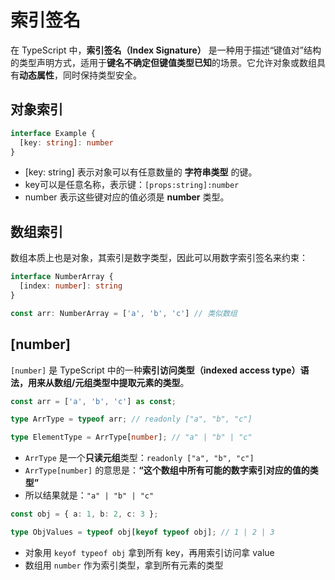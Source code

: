 # 索引签名

在 TypeScript 中，**索引签名（Index Signature）** 是一种用于描述“键值对”结构的类型声明方式，适用于**键名不确定但键值类型已知**的场景。它允许对象或数组具有**动态属性**，同时保持类型安全。

## 对象索引

```ts
interface Example {
  [key: string]: number
}
```

- [key: string] 表示对象可以有任意数量的 **字符串类型** 的键。
- key可以是任意名称，表示键：`[props:string]:number`
- number 表示这些键对应的值必须是 **number** 类型。

## 数组索引

数组本质上也是对象，其索引是数字类型，因此可以用数字索引签名来约束：

```ts
interface NumberArray {
  [index: number]: string
}

const arr: NumberArray = ['a', 'b', 'c'] // 类似数组
```



## [number]

`[number]` 是 TypeScript 中的一种**索引访问类型（indexed access type）语法，用来从数组/元组类型中提取元素的类型**。

```ts
const arr = ['a', 'b', 'c'] as const;

type ArrType = typeof arr; // readonly ["a", "b", "c"]

type ElementType = ArrType[number]; // "a" | "b" | "c"
```

- `ArrType` 是一个**只读元组**类型：`readonly ["a", "b", "c"]`
- `ArrType[number]` 的意思是：**“这个数组中所有可能的数字索引对应的值的类型”**
- 所以结果就是：`"a" | "b" | "c"`

```ts
const obj = { a: 1, b: 2, c: 3 };

type ObjValues = typeof obj[keyof typeof obj]; // 1 | 2 | 3
```

- 对象用 `keyof typeof obj` 拿到所有 key，再用索引访问拿 value
- 数组用 `number` 作为索引类型，拿到所有元素的类型